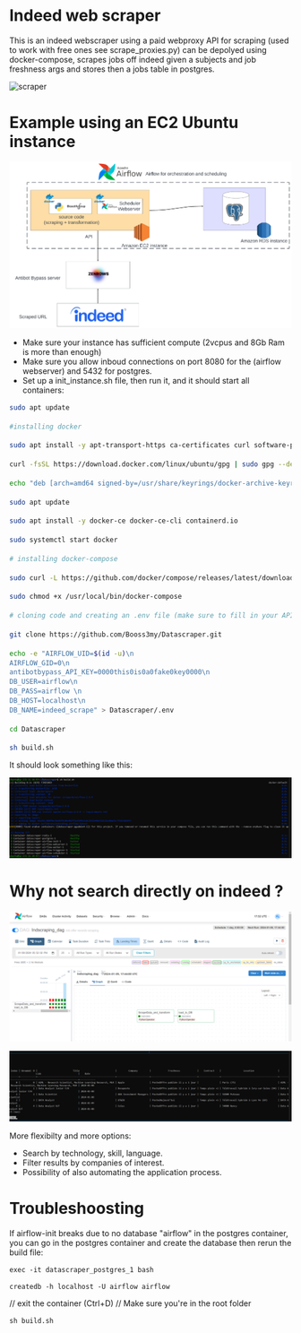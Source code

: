 # Indeed web scraper
This is an indeed webscraper using a paid webproxy API for scraping (used to work with free ones see scrape_proxies.py) can be depolyed using docker-compose, scrapes jobs off indeed given a subjects and job freshness args and stores then a jobs table in postgres.

![scraper](https://user-images.githubusercontent.com/56868809/157312375-1e0890cd-2ceb-467d-b1ec-3368f35f9073.png)


# Example using an EC2 Ubuntu instance
![Alt text](images/scraper_diagg.png)


- Make sure your instance has sufficient compute (2vcpus and 8Gb Ram is more than enough) 
- Make sure you allow inboud connections on port 8080 for the (airflow webserver) and 5432 for postgres.
- Set up a init_instance.sh file, then run it, and it should start all containers:

```bash
sudo apt update

#installing docker

sudo apt install -y apt-transport-https ca-certificates curl software-properties-common

curl -fsSL https://download.docker.com/linux/ubuntu/gpg | sudo gpg --dearmor -o /usr/share/keyrings/docker-archive-keyring.gpg

echo "deb [arch=amd64 signed-by=/usr/share/keyrings/docker-archive-keyring.gpg] https://download.docker.com/linux/ubuntu $(lsb_release -cs) stable" | sudo tee /etc/apt/sources.list.d/docker.list > /dev/null

sudo apt update

sudo apt install -y docker-ce docker-ce-cli containerd.io

sudo systemctl start docker

# installing docker-compose

sudo curl -L https://github.com/docker/compose/releases/latest/download/docker-compose-$(uname -s)-$(uname -m) -o /usr/local/bin/docker-compose

sudo chmod +x /usr/local/bin/docker-compose

# cloning code and creating an .env file (make sure to fill in your API_key)

git clone https://github.com/Booss3my/Datascraper.git

echo -e "AIRFLOW_UID=$(id -u)\n
AIRFLOW_GID=0\n
antibotbypass_API_KEY=0000this0is0a0fake0key0000\n
DB_USER=airflow\n
DB_PASS=airflow \n
DB_HOST=localhost\n
DB_NAME=indeed_scrape" > Datascraper/.env

cd Datascraper

sh build.sh
```

It should look something like this:

![Alt text](images/docker_compose.PNG)

# Why not search directly on indeed ? 
![Alt text](images/working_dag_tasks.PNG)

![Alt text](images/working_DB.PNG)

More flexibilty and more options:
- Search by technology, skill, language.
- Filter results by companies of interest.
- Possibility of also automating the application process.

# Troubleshoosting

If airflow-init breaks due to no database "airflow" in the postgres container, you can go in the postgres container and create the database then rerun the build file:
```
exec -it datascraper_postgres_1 bash
```
```
createdb -h localhost -U airflow airflow
```
// exit the container (Ctrl+D)
// Make sure you're in the root folder
```
sh build.sh
```

